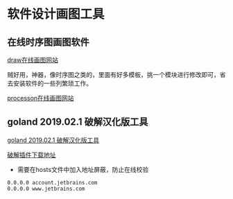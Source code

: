 # 软件设计画图工具

## 在线时序图画图软件

[draw在线画图网站](https://www.draw.io/) 

贼好用，神器，像时序图之类的，里面有好多模板，挑一个模块进行修改即可，省去安装软件的一些列繁琐工作。

[processon在线画图网站](https://www.processon.com/)

## goland 2019.02.1 破解汉化版工具

[goland 2019.02.1 破解汉化版工具](http://c.biancheng.net/view/6124.html)

[破解插件下载地址](https://pan.baidu.com/s/17DuJ35QTumAgYHVFHgrVZw)

* 需要在hosts文件中加入地址屏蔽，防止在线校验

```
0.0.0.0 account.jetbrains.com
0.0.0.0 www.jetbrains.com

```
